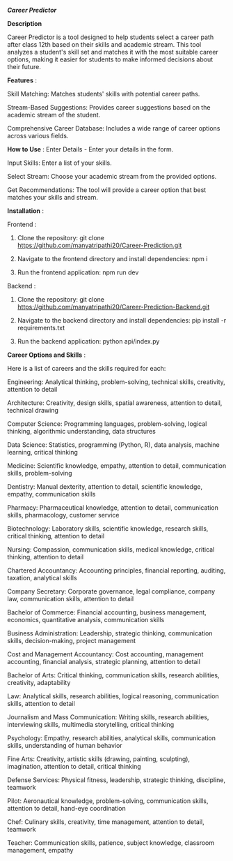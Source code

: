 ***Career Predictor***


__Description__  

Career Predictor is a tool designed to help students select a career path after class 12th based on their skills and academic stream. This tool analyzes a student's skill set and matches it with the most suitable career options, making it easier for students to make informed decisions about their future.



__Features__ :

Skill Matching: Matches students' skills with potential career paths.

Stream-Based Suggestions: Provides career suggestions based on the academic stream of the student.

Comprehensive Career Database: Includes a wide range of career options across various fields.



__How to Use__ : 
Enter Details - Enter your details in the form.

Input Skills: Enter a list of your skills.

Select Stream: Choose your academic stream from the provided options.

Get Recommendations: The tool will provide a career option that best matches your skills and stream.



__Installation__ :

Frontend : 
1. Clone the repository: git clone https://github.com/manyatripathi20/Career-Prediction.git

2. Navigate to the frontend directory and install dependencies: npm i

3. Run the frontend application: npm run dev 


Backend :
1. Clone the repository: git clone https://github.com/manyatripathi20/Career-Prediction-Backend.git

2. Navigate to the backend directory and install dependencies: pip install -r requirements.txt

3. Run the backend application: python api/index.py







__Career Options and Skills__ :

Here is a list of careers and the skills required for each:

Engineering: Analytical thinking, problem-solving, technical skills, creativity, attention to detail 

Architecture: Creativity, design skills, spatial awareness, attention to detail, technical drawing

Computer Science: Programming languages, problem-solving, logical thinking, algorithmic understanding, data structures

Data Science: Statistics, programming (Python, R), data analysis, machine learning, critical thinking

Medicine: Scientific knowledge, empathy, attention to detail, communication skills, problem-solving

Dentistry: Manual dexterity, attention to detail, scientific knowledge, empathy, communication skills

Pharmacy: Pharmaceutical knowledge, attention to detail, communication skills, pharmacology, customer service

Biotechnology: Laboratory skills, scientific knowledge, research skills, critical thinking, attention to detail

Nursing: Compassion, communication skills, medical knowledge, critical thinking, attention to detail

Chartered Accountancy: Accounting principles, financial reporting, auditing, taxation, analytical skills

Company Secretary: Corporate governance, legal compliance, company law, communication skills, attention to detail

Bachelor of Commerce: Financial accounting, business management, economics, quantitative analysis, communication skills

Business Administration: Leadership, strategic thinking, communication skills, decision-making, project management

Cost and Management Accountancy: Cost accounting, management accounting, financial analysis, strategic planning, attention to detail

Bachelor of Arts: Critical thinking, communication skills, research abilities, creativity, adaptability

Law: Analytical skills, research abilities, logical reasoning, communication skills, attention to detail

Journalism and Mass Communication: Writing skills, research abilities, interviewing skills, multimedia storytelling, critical thinking

Psychology: Empathy, research abilities, analytical skills, communication skills, understanding of human behavior

Fine Arts: Creativity, artistic skills (drawing, painting, sculpting), imagination, attention to detail, critical thinking

Defense Services: Physical fitness, leadership, strategic thinking, discipline, teamwork

Pilot: Aeronautical knowledge, problem-solving, communication skills, attention to detail, hand-eye coordination

Chef: Culinary skills, creativity, time management, attention to detail, teamwork

Teacher: Communication skills, patience, subject knowledge, classroom management, empathy

